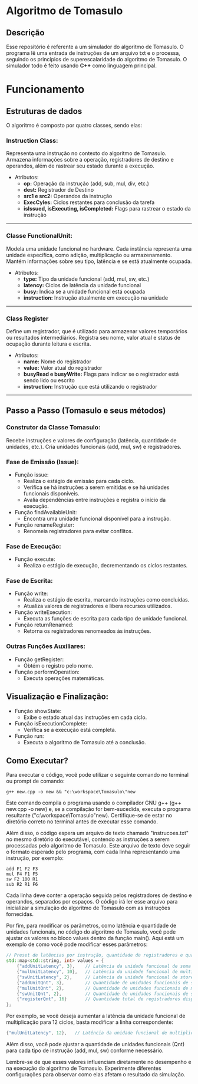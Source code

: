 # Algoritmo de Tomasulo
## Descrição
Esse repositório é referente a um simulador do algoritmo de Tomasulo. O programa lê uma entrada de instruções de um arquivo txt e o processa, seguindo os princípios de superescalaridade do algoritmo de Tomasulo. O simulador todo é feito usando **C++** como linguagem principal.
# Funcionamento
## Estruturas de dados
O algoritmo é composto por quatro classes, sendo elas:
### Instruction Class:
Representa uma instrução no contexto do algoritmo de Tomasulo. Armazena informações sobre a operação, registradores de destino e operandos, além de rastrear seu estado durante a execução.
- Atributos:
  - **op:** Operação da instrução (add, sub, mul, div, etc.)
  - **dest:** Registrador de Destino
  - **src1 e src2:** Operandos da instrução
  - **ExecCyles:** Ciclos restantes para conclusão da tarefa
  - **isIssued, isExecuting, isCompleted:** Flags para rastrear o estado da instrução
---
### Classe FunctionalUnit:
Modela uma unidade funcional no hardware. Cada instância representa uma unidade específica, como adição, multiplicação ou armazenamento. Mantém informações sobre seu tipo, latência e se está atualmente ocupada.
- Atributos:
  - **type:** Tipo da unidade funcional (add, mul, sw, etc.)
  - **latency:** Ciclos de latência da unidade funcional
  - **busy:** Indica se a unidade funcional está ocupada
  - **instruction:** Instrução atualmente em execução na unidade
---
### Class Register 
Define um registrador, que é utilizado para armazenar valores temporários ou resultados intermediários. Registra seu nome, valor atual e status de ocupação durante leitura e escrita.
- Atributos:
  - **name:** Nome do registrador
  - **value:** Valor atual do registrador
  - **busyRead e busyWrite:** Flags para indicar se o registrador está sendo lido ou escrito
  - **instruction:** Instrução que está utilizando o registrador
---
## Passo a Passo (Tomasulo e seus métodos)
### Construtor da Classe Tomasulo:
Recebe instruções e valores de configuração (latência, quantidade de unidades, etc.). Cria unidades funcionais (add, mul, sw) e registradores.

### Fase de Emissão (Issue):
- Função issue:
  - Realiza o estágio de emissão para cada ciclo.
  - Verifica se há instruções a serem emitidas e se há unidades funcionais disponíveis.
  - Avalia dependências entre instruções e registra o início da execução.
- Função findAvailableUnit:
  - Encontra uma unidade funcional disponível para a instrução.
- Função renameRegister:
  - Renomeia registradores para evitar conflitos.

### Fase de Execução:

- Função execute:
  - Realiza o estágio de execução, decrementando os ciclos restantes.
### Fase de Escrita:
- Função write:
  - Realiza o estágio de escrita, marcando instruções como concluídas.
  - Atualiza valores de registradores e libera recursos utilizados.
- Função writeExecution:
  - Executa as funções de escrita para cada tipo de unidade funcional.
- Função returnRenamed:
  - Retorna os registradores renomeados às instruções.

### Outras Funções Auxiliares:

- Função getRegister:
  - Obtém o registro pelo nome.
- Função performOperation:
  - Executa operações matemáticas.

## Visualização e Finalização:

- Função showState:
  - Exibe o estado atual das instruções em cada ciclo.
- Função isExecutionComplete:
  - Verifica se a execução está completa.
- Função run:
  - Executa o algoritmo de Tomasulo até a conclusão.
## Como Executar?
Para executar o código, você pode utilizar o seguinte comando no terminal ou prompt de comando:
```console  
g++ new.cpp -o new && "c:\workspace\Tomasulo\"new
```
Este comando compila o programa usando o compilador GNU g++ (g++ new.cpp -o new) e, se a compilação for bem-sucedida, executa o programa resultante ("c:\workspace\Tomasulo\"new). Certifique-se de estar no diretório correto no terminal antes de executar esse comando.

Além disso, o código espera um arquivo de texto chamado "instrucoes.txt" no mesmo diretório do executável, contendo as instruções a serem processadas pelo algoritmo de Tomasulo. Este arquivo de texto deve seguir o formato esperado pelo programa, com cada linha representando uma instrução, por exemplo:
```text
add F1 F2 F3
mul F4 F1 F5
sw F2 100 R1
sub R2 R1 F6
```
Cada linha deve conter a operação seguida pelos registradores de destino e operandos, separados por espaços. O código irá ler esse arquivo para inicializar a simulação do algoritmo de Tomasulo com as instruções fornecidas.

Por fim, para modificar os parâmetros, como latência e quantidade de unidades funcionais, no código do algoritmo de Tomasulo, você pode ajustar os valores no bloco values dentro da função main(). Aqui está um exemplo de como você pode modificar esses parâmetros:
```cpp
// Preset de latências por instrução, quantidade de registradores e quantidade de unidades lógicas
std::map<std::string, int> values = {
    {"addUnitLatency", 3},    // Latência da unidade funcional de soma (add)
    {"mulUnitLatency", 10},   // Latência da unidade funcional de multiplicação (mul)
    {"swUnitLatency", 2},     // Latência da unidade funcional de store word (sw)
    {"addUnitQnt", 3},        // Quantidade de unidades funcionais de soma (add)
    {"mulUnitQnt", 2},        // Quantidade de unidades funcionais de multiplicação (mul)
    {"swUnitQnt", 2},         // Quantidade de unidades funcionais de store word (sw)
    {"registerQnt", 16}       // Quantidade total de registradores disponíveis
};
```
Por exemplo, se você deseja aumentar a latência da unidade funcional de multiplicação para 12 ciclos, basta modificar a linha correspondente:
```cpp
{"mulUnitLatency", 12},   // Latência da unidade funcional de multiplicação (mul)
```
Além disso, você pode ajustar a quantidade de unidades funcionais (Qnt) para cada tipo de instrução (add, mul, sw) conforme necessário.

Lembre-se de que esses valores influenciam diretamente no desempenho e na execução do algoritmo de Tomasulo. Experimente diferentes configurações para observar como elas afetam o resultado da simulação.
